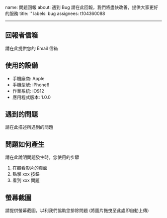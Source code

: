 name: 問題回報
about: 遇到 Bug 請在此回報，我們將盡快改善，提供大家更好的服務
title: ''
labels: bug
assignees: t104360088


---	---


## 回報者信箱
請在此提供您的 Email 信箱

## 使用的設備
 - 手機廠商: Apple
 - 手機型號: iPhone6	
 - 作業系統: iOS12	
 - 應用程式版本: 1.0.0	

## 遇到的問題	
請在此描述所遇到的問題	

## 問題如何產生	
請在此說明問題發生時，您使用的步驟	
1. 在觀看影片的頁面	
2. 點擊 xxx 按鈕	
3. 看到 xxx 問題	

## 螢幕截圖	
請提供螢幕截圖，以利我們協助您排除問題 (將圖片拖曳至此處即自動上傳)
